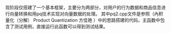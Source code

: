 现阶段仅搭建了一个基本框架，主要分为两部分，对用户的行为数据和商品信息进行向量转换和用pq技术实现对向量数据的处理。
其中pq2.cpp文件是参照（內积量化（分解） Product Quantization 方佳艳 ）中的思路搭建的代码，主函数中包含了测试用例，直接运行此函数可以得到测试结果。
